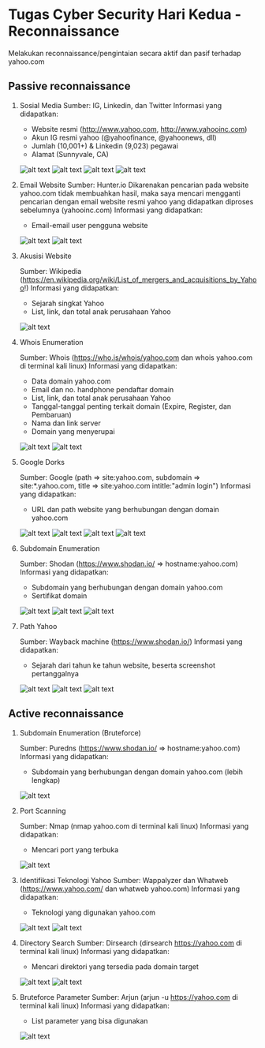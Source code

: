 # Tugas Cyber Security Hari Kedua - Reconnaissance

Melakukan reconnaissance/pengintaian secara aktif dan pasif terhadap yahoo.com

## Passive reconnaissance

1. Sosial Media
   Sumber: IG, Linkedin, dan Twitter
   Informasi yang didapatkan:

   - Website resmi (http://www.yahoo.com, http://www.yahooinc.com)
   - Akun IG resmi yahoo (@yahoofinance, @yahoonews, dll)
   - Jumlah (10,001+) & Linkedin (9,023) pegawai
   - Alamat (Sunnyvale, CA)

   ![alt text](https://github.com/budimanindra/cyber-security-fazztrack/blob/main/02-reconnaissance/1.PNG?raw=true)
   ![alt text](https://github.com/budimanindra/cyber-security-fazztrack/blob/main/02-reconnaissance/2.PNG?raw=true)
   ![alt text](https://github.com/budimanindra/cyber-security-fazztrack/blob/main/02-reconnaissance/3.PNG?raw=true)
   ![alt text](https://github.com/budimanindra/cyber-security-fazztrack/blob/main/02-reconnaissance/4.PNG?raw=true)

2. Email Website
   Sumber: Hunter.io
   Dikarenakan pencarian pada website yahoo.com tidak membuahkan hasil, maka saya mencari mengganti pencarian dengan email website resmi yahoo yang didapatkan diproses sebelumnya (yahooinc.com)
   Informasi yang didapatkan:

   - Email-email user pengguna website

   ![alt text](https://github.com/budimanindra/cyber-security-fazztrack/blob/main/02-reconnaissance/5.PNG?raw=true)
   ![alt text](https://github.com/budimanindra/cyber-security-fazztrack/blob/main/02-reconnaissance/6.PNG?raw=true)

3. Akusisi Website

   Sumber: Wikipedia (https://en.wikipedia.org/wiki/List_of_mergers_and_acquisitions_by_Yahoo!)
   Informasi yang didapatkan:

   - Sejarah singkat Yahoo
   - List, link, dan total anak perusahaan Yahoo

   ![alt text](https://github.com/budimanindra/cyber-security-fazztrack/blob/main/02-reconnaissance/7.PNG?raw=true)

4. Whois Enumeration

   Sumber: Whois (https://who.is/whois/yahoo.com dan whois yahoo.com di terminal kali linux)
   Informasi yang didapatkan:

   - Data domain yahoo.com
   - Email dan no. handphone pendaftar domain
   - List, link, dan total anak perusahaan Yahoo
   - Tanggal-tanggal penting terkait domain (Expire, Register, dan Pembaruan)
   - Nama dan link server
   - Domain yang menyerupai

   ![alt text](https://github.com/budimanindra/cyber-security-fazztrack/blob/main/02-reconnaissance/8.PNG?raw=true)
   ![alt text](https://github.com/budimanindra/cyber-security-fazztrack/blob/main/02-reconnaissance/9.PNG?raw=true)

5. Google Dorks

   Sumber: Google (path => site:yahoo.com, subdomain => site:\*.yahoo.com, title => site:yahoo.com intitle:"admin login")
   Informasi yang didapatkan:

   - URL dan path website yang berhubungan dengan domain yahoo.com

   ![alt text](https://github.com/budimanindra/cyber-security-fazztrack/blob/main/02-reconnaissance/10.PNG?raw=true)
   ![alt text](https://github.com/budimanindra/cyber-security-fazztrack/blob/main/02-reconnaissance/11.PNG?raw=true)
   ![alt text](https://github.com/budimanindra/cyber-security-fazztrack/blob/main/02-reconnaissance/12.PNG?raw=true)
   ![alt text](https://github.com/budimanindra/cyber-security-fazztrack/blob/main/02-reconnaissance/13.PNG?raw=true)

6. Subdomain Enumeration

   Sumber: Shodan (https://www.shodan.io/ => hostname:yahoo.com)
   Informasi yang didapatkan:

   - Subdomain yang berhubungan dengan domain yahoo.com
   - Sertifikat domain

   ![alt text](https://github.com/budimanindra/cyber-security-fazztrack/blob/main/02-reconnaissance/14.PNG?raw=true)
   ![alt text](https://github.com/budimanindra/cyber-security-fazztrack/blob/main/02-reconnaissance/15.PNG?raw=true)
   ![alt text](https://github.com/budimanindra/cyber-security-fazztrack/blob/main/02-reconnaissance/16.PNG?raw=true)

7. Path Yahoo

   Sumber: Wayback machine (https://www.shodan.io/)
   Informasi yang didapatkan:

   - Sejarah dari tahun ke tahun website, beserta screenshot pertanggalnya

   ![alt text](https://github.com/budimanindra/cyber-security-fazztrack/blob/main/02-reconnaissance/17.PNG?raw=true)
   ![alt text](https://github.com/budimanindra/cyber-security-fazztrack/blob/main/02-reconnaissance/18.PNG?raw=true)
   ![alt text](https://github.com/budimanindra/cyber-security-fazztrack/blob/main/02-reconnaissance/19.PNG?raw=true)

## Active reconnaissance

1. Subdomain Enumeration (Bruteforce)

   Sumber: Puredns (https://www.shodan.io/ => hostname:yahoo.com)
   Informasi yang didapatkan:

   - Subdomain yang berhubungan dengan domain yahoo.com (lebih lengkap)

   ![alt text](https://github.com/budimanindra/cyber-security-fazztrack/blob/main/02-reconnaissance/20.PNG?raw=true)

2. Port Scanning

   Sumber: Nmap (nmap yahoo.com di terminal kali linux)
   Informasi yang didapatkan:

   - Mencari port yang terbuka

   ![alt text](https://github.com/budimanindra/cyber-security-fazztrack/blob/main/02-reconnaissance/21.PNG?raw=true)

3. Identifikasi Teknologi Yahoo
   Sumber: Wappalyzer dan Whatweb (https://www.yahoo.com/ dan whatweb yahoo.com)
   Informasi yang didapatkan:

   - Teknologi yang digunakan yahoo.com

   ![alt text](https://github.com/budimanindra/cyber-security-fazztrack/blob/main/02-reconnaissance/22.PNG?raw=true)
   ![alt text](https://github.com/budimanindra/cyber-security-fazztrack/blob/main/02-reconnaissance/23.PNG?raw=true)

4. Directory Search
   Sumber: Dirsearch (dirsearch https://yahoo.com di terminal kali linux)
   Informasi yang didapatkan:

   - Mencari direktori yang tersedia pada domain target

   ![alt text](https://github.com/budimanindra/cyber-security-fazztrack/blob/main/02-reconnaissance/24.PNG?raw=true)
   ![alt text](https://github.com/budimanindra/cyber-security-fazztrack/blob/main/02-reconnaissance/25.PNG?raw=true)

5. Bruteforce Parameter
   Sumber: Arjun (arjun -u https://yahoo.com di terminal kali linux)
   Informasi yang didapatkan:

   - List parameter yang bisa digunakan

   ![alt text](https://github.com/budimanindra/cyber-security-fazztrack/blob/main/02-reconnaissance/26.PNG?raw=true)
